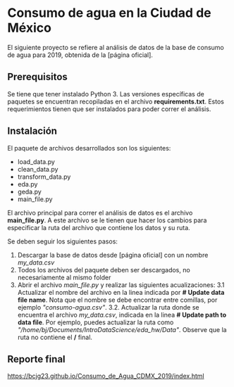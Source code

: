 
# Consumo de agua en la Ciudad de México

El siguiente proyecto se refiere al análisis de datos de la base de consumo de agua para 2019, obtenida de la [página oficial].

[1]: https://datos.cdmx.gob.mx/explore/dataset/consumo-agua/table/

## Prerequisitos

Se tiene que tener instalado Python 3. Las versiones específicas de paquetes se encuentran recopiladas en el archivo **requirements.txt**. Estos requerimientos tienen que ser instalados para poder correr el análisis.

## Instalación

El paquete de archivos desarrollados son los siguientes:
- load_data.py
- clean_data.py
- transform_data.py
- eda.py
- geda.py
- main_file.py

El archivo principal para correr el análisis de datos es el archivo **main_file.py**. A este archivo se le tienen que hacer los cambios para especificar la ruta del archivo que contiene los datos y su ruta. 

Se deben seguir los siguientes pasos:

 1. Descargar la base de datos desde [página oficial] con un nombre *my_data.csv* 
 2. Todos los archivos del paquete deben ser descargados, no necesariamente al mismo folder
 3. Abrir el archivo *main_file.py* y realizar las siguientes acualizaciones:
      3.1 Actualizar el nombre del archivo en la linea indicada por **# Update data file name**. Nota que el nombre se debe encontrar entre comillas, por ejemplo *"consumo-agua.csv"*.
      3.2. Actualizar la ruta donde se encuentra el archivo *my_data.csv*, indicada en la linea **# Update path to data file**. Por ejemplo, puedes actualizar la ruta como *"/home/bj/Documents/IntroDataScience/eda_hw/Data"*. Observe que la ruta no contiene el **/** final.
      
## Reporte final

https://bcjg23.github.io/Consumo_de_Agua_CDMX_2019/index.html
